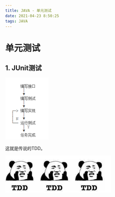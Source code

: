 ```yaml
---
title: JAVA - 单元测试
date: 2021-04-23 8:50:25
tags: JAVA
---
```


# 单元测试

## 1. JUnit测试

![image-20210422222709239](https://raw.githubusercontent.com/ghj1998/image_repository/main/image-20210422222709239.png)

这就是传说的TDD。

![image-20210422222726238](https://raw.githubusercontent.com/ghj1998/image_repository/main/image-20210422222726238.png)